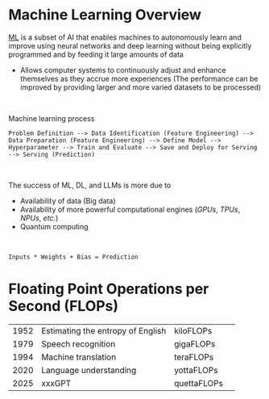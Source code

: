 # Machine Learning Overview

[ML](https://cloud.google.com/learn/what-is-machine-learning?hl=en) is a subset of AI that enables machines to autonomously learn and improve using neural networks and deep learning without being explicitly programmed and by feeding it large amounts of data

* Allows computer systems to continuously adjust and enhance themselves as they accrue more experiences (The performance can be improved by providing larger and more varied datasets to be processed)

<br>

Machine learning process
```Text
Problem Definition --> Data Identification (Feature Engineering) --> Data Preparation (Feature Engineering) --> Define Model --> Hyperparameter --> Train and Evaluate --> Save and Deploy for Serving --> Serving (Prediction)
```

<br>

The success of ML, DL, and LLMs is more due to 
* Availability of data (Big data)
* Availability of more powerful computational engines (*GPUs*, *TPUs*, *NPUs*, *etc.*)
* Quantum computing

<br>

`Inputs * Weights + Bias = Prediction`

# Floating Point Operations per Second (FLOPs)

| | | | |
| --- | --- | --- | --- |
| 1952 | Estimating the entropy of English | kiloFLOPs | |
| 1979 | Speech recognition | gigaFLOPs | |
| 1994 | Machine translation | teraFLOPs | |
| 2020 | Language understanding | yottaFLOPs | |
| 2025 | xxxGPT | quettaFLOPs | |